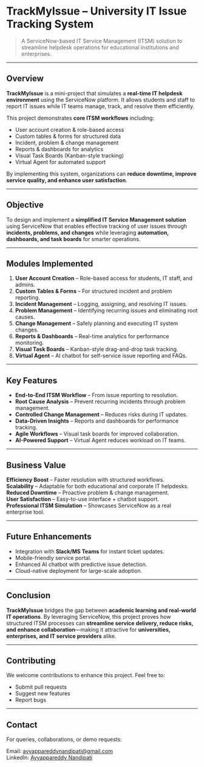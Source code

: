 # TrackMyIssue – University IT Issue Tracking System  

> A ServiceNow-based IT Service Management (ITSM) solution to streamline helpdesk operations for educational institutions and enterprises.  

---

## Overview  

**TrackMyIssue** is a mini-project that simulates a **real-time IT helpdesk environment** using the ServiceNow platform. It allows students and staff to report IT issues while IT teams manage, track, and resolve them efficiently.  

This project demonstrates **core ITSM workflows** including:  

- User account creation & role-based access  
- Custom tables & forms for structured data  
- Incident, problem & change management  
- Reports & dashboards for analytics  
- Visual Task Boards (Kanban-style tracking)  
- Virtual Agent for automated support  

By implementing this system, organizations can **reduce downtime, improve service quality, and enhance user satisfaction**.  

---

## Objective  

To design and implement a **simplified IT Service Management solution** using ServiceNow that enables effective tracking of user issues through **incidents, problems, and changes** while leveraging **automation, dashboards, and task boards** for smarter operations.  

---

## Modules Implemented  

1. **User Account Creation** – Role-based access for students, IT staff, and admins.  
2. **Custom Tables & Forms** – For structured incident and problem reporting.  
3. **Incident Management** – Logging, assigning, and resolving IT issues.  
4. **Problem Management** – Identifying recurring issues and eliminating root causes.  
5. **Change Management** – Safely planning and executing IT system changes.  
6. **Reports & Dashboards** – Real-time analytics for performance monitoring.  
7. **Visual Task Boards** – Kanban-style drag-and-drop task tracking.  
8. **Virtual Agent** – AI chatbot for self-service issue reporting and FAQs.  

---

## Key Features  

- **End-to-End ITSM Workflow** – From issue reporting to resolution.  
- **Root Cause Analysis** – Prevent recurring incidents through problem management.  
- **Controlled Change Management** – Reduces risks during IT updates.  
- **Data-Driven Insights** – Reports and dashboards for performance tracking.  
- **Agile Workflows** – Visual task boards for improved collaboration.  
- **AI-Powered Support** – Virtual Agent reduces workload on IT teams.  

---

## Business Value  

**Efficiency Boost** – Faster resolution with structured workflows.  
**Scalability** – Adaptable for both educational and corporate IT helpdesks.  
**Reduced Downtime** – Proactive problem & change management.  
**User Satisfaction** – Easy-to-use interface + chatbot support.  
**Professional ITSM Simulation** – Showcases ServiceNow as a real enterprise tool.  

---

## Future Enhancements  

- Integration with **Slack/MS Teams** for instant ticket updates.  
- Mobile-friendly service portal.  
- Enhanced AI chatbot with predictive issue detection.  
- Cloud-native deployment for large-scale adoption.  

---

## Conclusion  

**TrackMyIssue** bridges the gap between **academic learning and real-world IT operations**. By leveraging ServiceNow, this project proves how structured ITSM processes can **streamline service delivery, reduce risks, and enhance collaboration**—making it attractive for **universities, enterprises, and IT service providers** alike.  

---

## Contributing  

We welcome contributions to enhance this project. Feel free to:  

- Submit pull requests  
- Suggest new features  
- Report bugs  

---

## Contact  

For queries, collaborations, or demo requests:  

Email: [ayyappareddynandipati@gmail.com](mailto:ayyappareddynandipati@gmail.com)  
LinkedIn: [Ayyappareddy Nandipati](https://www.linkedin.com/in/ayyappareddynandipati)
